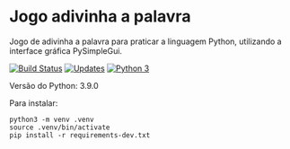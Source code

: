 # Jogo adivinha a palavra

Jogo de adivinha a palavra para praticar a linguagem Python, utilizando a interface gráfica PySimpleGui.


[![Build Status](https://travis-ci.com/ch-soares/jogo_adivinha_palavra.svg?branch=main)](https://travis-ci.com/ch-soares/jogo_adivinha_palavra)
[![Updates](https://pyup.io/repos/github/ch-soares/jogo_adivinha_palavra/shield.svg)](https://pyup.io/repos/github/ch-soares/jogo_adivinha_palavra/)
[![Python 3](https://pyup.io/repos/github/ch-soares/jogo_adivinha_palavra/python-3-shield.svg)](https://pyup.io/repos/github/ch-soares/jogo_adivinha_palavra/)

Versão do Python: 3.9.0

Para instalar:

```console
python3 -m venv .venv
source .venv/bin/activate
pip install -r requirements-dev.txt
